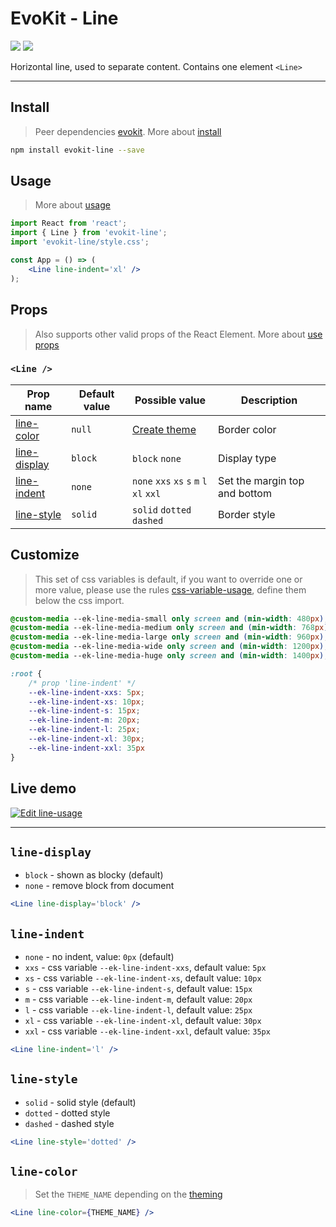 [evokit]: /packages/evokit/
[CHANGELOG]: /packages/evokit-line/CHANGELOG.md

[css-variable-usage]: //w3schools.com/css/css3_variables.asp

[create_theme]: /public/theming.html
[installation]: /docs/getting-started/installation.md
[quik-start]: /docs/getting-started/quick-start.md
[use-props]: /docs/getting-started/props.md

[line-color]: #line-color
[line-display]: #line-display
[line-indent]: #line-indent
[line-style]: #line-style

# EvoKit - Line

[![](https://img.shields.io/npm/v/evokit-line.svg)](https://www.npmjs.com/package/evokit-line)
[![](https://img.shields.io/badge/page-CHANGELOG-42b983)][CHANGELOG]

Horizontal line, used to separate content. Contains one element `<Line>`

---

## Install

> Peer dependencies [evokit]. More about [install][installation]

```bash
npm install evokit-line --save
```

## Usage

> More about [usage][quik-start]

```jsx
import React from 'react';
import { Line } from 'evokit-line';
import 'evokit-line/style.css';

const App = () => (
    <Line line-indent='xl' />
);
```

## Props

> Also supports other valid props of the React Element. More about [use props][use-props]

### `<Line />`

| Prop name      | Default value | Possible value | Description  |
|----------------|---------------|----------------|--------------|
| [line-color]   | `null`        | [Create theme][create_theme] | Border color |
| [line-display] | `block`       | `block` `none` | Display type |
| [line-indent]  | `none`        | `none` `xxs` `xs` `s` `m` `l` `xl` `xxl` | Set the margin top and bottom |
| [line-style]   | `solid`       | `solid` `dotted` `dashed` | Border style |

## Customize

> This set of css variables is default, if you want to override one or more value, please use the rules [css-variable-usage], define them below the css import.

```css
@custom-media --ek-line-media-small only screen and (min-width: 480px);
@custom-media --ek-line-media-medium only screen and (min-width: 768px);
@custom-media --ek-line-media-large only screen and (min-width: 960px);
@custom-media --ek-line-media-wide only screen and (min-width: 1200px);
@custom-media --ek-line-media-huge only screen and (min-width: 1400px);

:root {
    /* prop 'line-indent' */
    --ek-line-indent-xxs: 5px;
    --ek-line-indent-xs: 10px;
    --ek-line-indent-s: 15px;
    --ek-line-indent-m: 20px;
    --ek-line-indent-l: 25px;
    --ek-line-indent-xl: 30px;
    --ek-line-indent-xxl: 35px
}
```

## Live demo

[![Edit line-usage](https://codesandbox.io/static/img/play-codesandbox.svg)](https://codesandbox.io/embed/lineusage-mti8w?fontsize=14&runonclick=0 ':include :type=iframe width=100% height=500px')

---

## `line-display`

- `block` - shown as blocky (default)
- `none` - remove block from document

```jsx
<Line line-display='block' />
```

## `line-indent`

- `none` - no indent, value: `0px` (default)
- `xxs` - css variable `--ek-line-indent-xxs`, default value: `5px`
- `xs` - css variable `--ek-line-indent-xs`, default value: `10px`
- `s` - css variable `--ek-line-indent-s`, default value: `15px`
- `m` - css variable `--ek-line-indent-m`, default value: `20px`
- `l` - css variable `--ek-line-indent-l`, default value: `25px`
- `xl` - css variable `--ek-line-indent-xl`, default value: `30px`
- `xxl` - css variable `--ek-line-indent-xxl`, default value: `35px`

```jsx
<Line line-indent='l' />
```

## `line-style`

- `solid` - solid style (default)
- `dotted` - dotted style
- `dashed` - dashed style

```jsx
<Line line-style='dotted' />
```

## `line-color`

> Set the `THEME_NAME` depending on the [theming][create_theme]

```jsx
<Line line-color={THEME_NAME} />
```
